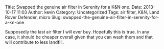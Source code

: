 Title: Swapped the genuine air filter in Serenity for a K&N one.
Date: 2013-10-17 11:03
Author: kevin
Category: Uncategorized
Tags: air filter, K&amp;N, Land Rover Defender, micro
Slug: swapped-the-genuine-air-filter-in-serenity-for-a-kn-one

Supposedly the
last air filter I will ever buy. Hopefully this is true. In any case, it
should be cheaper overall given that you can wash them and that will
contribute to less landfill.
